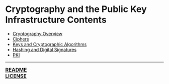 # Cryptography and the Public Key Infrastructure Contents
- [Cryptography Overview](https://notes.ryancranie.com/Notes/Cryptography%20and%20the%20Public%20Key%20Infrastructure/Cryptography%20Overview)
- [Ciphers](https://notes.ryancranie.com/Notes/Cryptography%20and%20the%20Public%20Key%20Infrastructure/Ciphers)
- [Keys and Cryptographic Algorithms](https://notes.ryancranie.com/Notes/Cryptography%20and%20the%20Public%20Key%20Infrastructure/Keys%20and%20Cryptographic%20Algorithms)
- [Hashing and Digital Signatures](https://notes.ryancranie.com/Notes/Cryptography%20and%20the%20Public%20Key%20Infrastructure/Hashing%20and%20Digital%20Signatures)
- [PKI](https://notes.ryancranie.com/Notes/Cryptography%20and%20the%20Public%20Key%20Infrastructure/PKI)

---
<font size=3><b>[README](https://github.com/ryancranie/cybersecurity-osint/blob/main/README.md)<br>
[LICENSE](https://github.com/ryancranie/cybersecurity-osint/blob/main/LICENSE)</b></font>